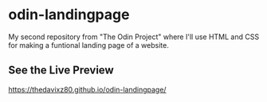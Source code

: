 # odin-landingpage
My second repository from "The Odin Project" where I'll use HTML and CSS for making a funtional landing page of a website.

## See the Live Preview
https://thedavixz80.github.io/odin-landingpage/
